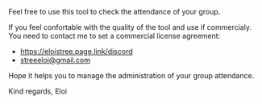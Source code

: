 Feel free to use this tool to check the attendance of your group.  
  
If you feel confortable with the quality of the tool and use if commercialy.  
You need to contact me to set a commercial license agreement:  
- https://eloistree.page.link/discord
- streeeloi@gmail.com

Hope it helps you to manage the administration of your group attendance.

Kind regards,
Eloi

